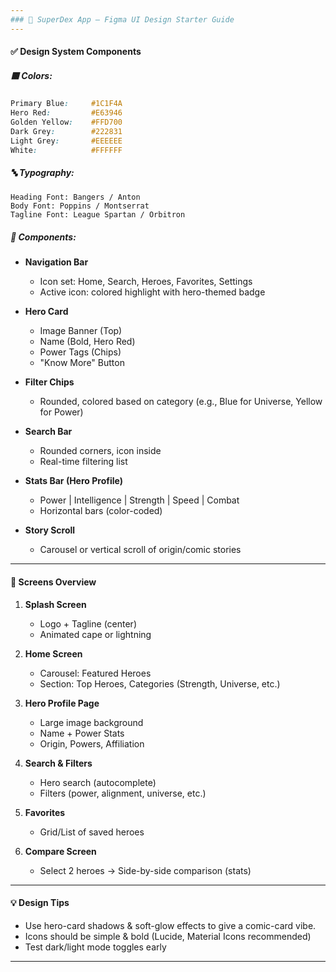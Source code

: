```yaml
---
### 🎨 SuperDex App – Figma UI Design Starter Guide
---
```


#### ✅ Design System Components

##### 🟥 Colors:
```scss
Primary Blue:     #1C1F4A
Hero Red:         #E63946
Golden Yellow:    #FFD700
Dark Grey:        #222831
Light Grey:       #EEEEEE
White:            #FFFFFF
```

##### 🔤 Typography:
```text
Heading Font: Bangers / Anton
Body Font: Poppins / Montserrat
Tagline Font: League Spartan / Orbitron
```

##### 🧩 Components:
- **Navigation Bar**
  - Icon set: Home, Search, Heroes, Favorites, Settings
  - Active icon: colored highlight with hero-themed badge

- **Hero Card**
  - Image Banner (Top)
  - Name (Bold, Hero Red)
  - Power Tags (Chips)
  - "Know More" Button

- **Filter Chips**
  - Rounded, colored based on category (e.g., Blue for Universe, Yellow for Power)

- **Search Bar**
  - Rounded corners, icon inside
  - Real-time filtering list

- **Stats Bar (Hero Profile)**
  - Power | Intelligence | Strength | Speed | Combat
  - Horizontal bars (color-coded)

- **Story Scroll**
  - Carousel or vertical scroll of origin/comic stories

---

#### 📱 Screens Overview

1. **Splash Screen**
   - Logo + Tagline (center)
   - Animated cape or lightning

2. **Home Screen**
   - Carousel: Featured Heroes
   - Section: Top Heroes, Categories (Strength, Universe, etc.)

3. **Hero Profile Page**
   - Large image background
   - Name + Power Stats
   - Origin, Powers, Affiliation

4. **Search & Filters**
   - Hero search (autocomplete)
   - Filters (power, alignment, universe, etc.)

5. **Favorites**
   - Grid/List of saved heroes

6. **Compare Screen**
   - Select 2 heroes → Side-by-side comparison (stats)

---

#### 💡 Design Tips
- Use hero-card shadows & soft-glow effects to give a comic-card vibe.
- Icons should be simple & bold (Lucide, Material Icons recommended)
- Test dark/light mode toggles early

---


